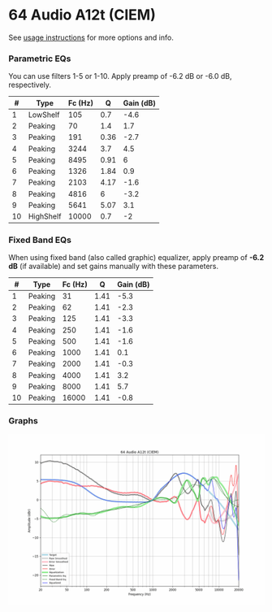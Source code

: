 # 64 Audio A12t (CIEM)
See [usage instructions](https://github.com/jaakkopasanen/AutoEq#usage) for more options and info.

### Parametric EQs
You can use filters 1-5 or 1-10. Apply preamp of -6.2 dB or -6.0 dB, respectively.

|   # | Type      |   Fc (Hz) |    Q |   Gain (dB) |
|-----|-----------|-----------|------|-------------|
|   1 | LowShelf  |       105 | 0.7  |        -4.6 |
|   2 | Peaking   |        70 | 1.4  |         1.7 |
|   3 | Peaking   |       191 | 0.36 |        -2.7 |
|   4 | Peaking   |      3244 | 3.7  |         4.5 |
|   5 | Peaking   |      8495 | 0.91 |         6   |
|   6 | Peaking   |      1326 | 1.84 |         0.9 |
|   7 | Peaking   |      2103 | 4.17 |        -1.6 |
|   8 | Peaking   |      4816 | 6    |        -3.2 |
|   9 | Peaking   |      5641 | 5.07 |         3.1 |
|  10 | HighShelf |     10000 | 0.7  |        -2   |

### Fixed Band EQs
When using fixed band (also called graphic) equalizer, apply preamp of **-6.2 dB** (if available) and set gains manually with these parameters.

|   # | Type    |   Fc (Hz) |    Q |   Gain (dB) |
|-----|---------|-----------|------|-------------|
|   1 | Peaking |        31 | 1.41 |        -5.3 |
|   2 | Peaking |        62 | 1.41 |        -2.3 |
|   3 | Peaking |       125 | 1.41 |        -3.3 |
|   4 | Peaking |       250 | 1.41 |        -1.6 |
|   5 | Peaking |       500 | 1.41 |        -1.6 |
|   6 | Peaking |      1000 | 1.41 |         0.1 |
|   7 | Peaking |      2000 | 1.41 |        -0.3 |
|   8 | Peaking |      4000 | 1.41 |         3.2 |
|   9 | Peaking |      8000 | 1.41 |         5.7 |
|  10 | Peaking |     16000 | 1.41 |        -0.8 |

### Graphs
![](./64%20Audio%20A12t%20(CIEM).png)
